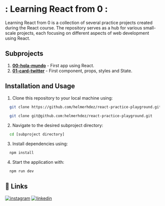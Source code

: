 # : Learning React from 0 :
Learning React from 0 is a collection of several practice projects created during the React course. The repository serves as a hub for various small-scale projects, each focusing on different aspects of web development using React.


## Subprojects
1. **[00-hola-mundo](projects/00-hola-mundo/)** - First app using React.
2. **[01-card-twitter](projects/01-card-twitter/)** - First component, props, styles and State.


## Installation and Usage
1. Clone this repository to your local machine using:
```bash
  git clone https://github.com/helmerhdez/react-practice-playground.git
  
  git clone git@github.com:helmerhdez/react-practice-playground.git
```
2. Navigate to the desired subproject directory:
```bash
  cd [subproject directory]
```
3. Install dependencies using:
```bash
  npm install
```
4. Start the application with: 
```bash
  npm run dev
```

## 🔗 Links
[![instagram](https://img.shields.io/badge/follow_me-833AB4?style=for-the-badge&logo=instagram&logoColor=white)](https://instagram.com/hh_softdev?igshid=Y2I2MzMwZWM3ZA==) 
[![linkedin](https://img.shields.io/badge/linkedin-0A66C2?style=for-the-badge&logo=linkedin&logoColor=white)](https://www.linkedin.com/in/helmer-hernandez)
